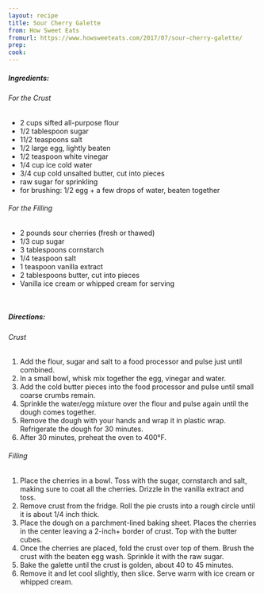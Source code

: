 ```yaml
---
layout: recipe
title: Sour Cherry Galette
from: How Sweet Eats
fromurl: https://www.howsweeteats.com/2017/07/sour-cherry-galette/
prep: 
cook: 
---
```


##### Ingredients:

###### For the Crust
* 2 cups sifted all-purpose flour
* 1/2 tablespoon sugar
* 11/2 teaspoons salt
* 1/2 large egg, lightly beaten
* 1/2 teaspoon white vinegar
* 1/4 cup ice cold water
* 3/4 cup cold unsalted butter, cut into pieces
* raw sugar for sprinkling
* for brushing: 1/2 egg + a few drops of water, beaten together

###### For the Filling
* 2 pounds sour cherries (fresh or thawed)
* 1/3 cup sugar
* 3 tablespoons cornstarch
* 1/4 teaspoon salt
* 1 teaspoon vanilla extract
* 2 tablespoons butter, cut into pieces
* Vanilla ice cream or whipped cream for serving

<br>

##### Directions:

###### Crust

1. Add the flour, sugar and salt to a food processor and pulse just until combined. 
2. In a small bowl, whisk mix together the egg, vinegar and water. 
3. Add the cold butter pieces into the food processor and pulse until small coarse crumbs remain. 
4. Sprinkle the water/egg mixture over the flour and pulse again until the dough comes together.
5. Remove the dough with your hands and wrap it in plastic wrap. Refrigerate the dough for 30 minutes.
6. After 30 minutes, preheat the oven to 400°F.

###### Filling 

1. Place the cherries in a bowl. Toss with the sugar, cornstarch and salt, making sure to coat all the cherries. Drizzle in the vanilla extract and toss.
2. Remove crust from the fridge. Roll the pie crusts into a rough circle until it is about 1/4 inch thick. 
3. Place the dough on a parchment-lined baking sheet. Places the cherries in the center leaving a 2-inch+ border of crust. Top with the butter cubes.
4. Once the cherries are placed, fold the crust over top of them. Brush the crust with the beaten egg wash. Sprinkle it with the raw sugar. 
5. Bake the galette until the crust is golden, about 40 to 45 minutes.
6. Remove it and let cool slightly, then slice. Serve warm with ice cream or whipped cream.
